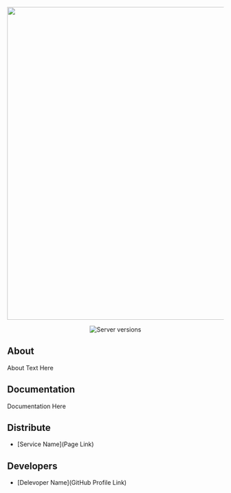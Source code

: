 <p align="center">
      <img src="Project Logo Url" width="726">
</p>

<p align="center">
   <img src="https://img.shields.io/badge/1.19%20%E2%80%95%201.20-Version-%23009600?style=flat
" alt="Server versions">
</p>

## About

About Text Here

## Documentation

Documentation Here

## Distribute

- [Service Name](Page Link)


## Developers

- [Delevoper Name](GitHub Profile Link)
